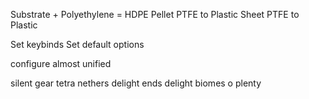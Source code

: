 Substrate + Polyethylene = HDPE Pellet
PTFE to Plastic Sheet
PTFE to Plastic

Set keybinds
Set default options

configure almost unified

silent gear
tetra
nethers delight
ends delight
biomes o plenty